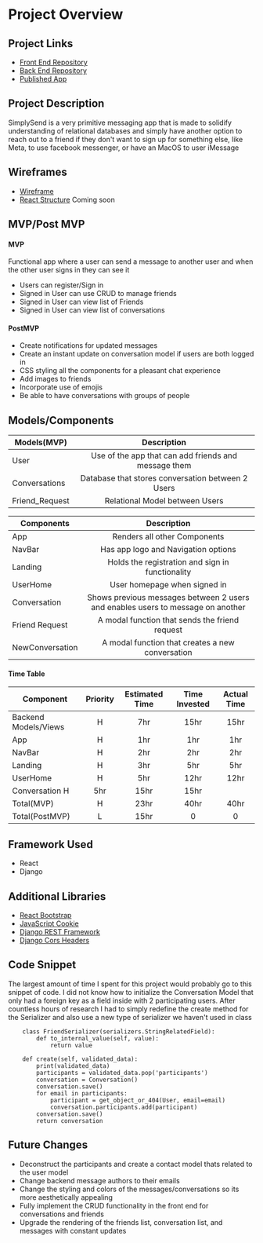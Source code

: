 # Project Overview
## Project Links
- [Front End Repository](https://github.com/dma151/SimplySend_APP)
- [Back End Repository](https://github.com/dma151/SimplySend_API)
- [Published App](https://dma151.github.io/SimplySend_APP/)

## Project Description

SimplySend is a very primitive messaging app that is made to solidify understanding of relational databases 
and simply have another option to reach out to a friend if they don't want to sign up for something else,
like Meta, to use facebook messenger, or have an MacOS to user iMessage

## Wireframes

- [Wireframe](project4-wireframe.jpg)
- [React Structure](#) Coming soon

## MVP/Post MVP
#### MVP

Functional app where a user can send a message to another user and when the other user signs in they can see it
- Users can register/Sign in
- Signed in User can use CRUD to manage friends
- Signed in User can view list of Friends
- Signed in User can view list of conversations

#### PostMVP

- Create notifications for updated messages
- Create an instant update on conversation model if users are both logged in
- CSS styling all the components for a pleasant chat experience
- Add images to friends
- Incorporate use of emojis
- Be able to have conversations with groups of people

## Models/Components

| Models(MVP) | Description |
| --- | :---: |
| User | Use of the app that can add friends and message them |
| Conversations | Database that stores conversation between 2 Users |
| Friend_Request | Relational Model between Users |


| Components | Description |
| --- | :---: |
| App | Renders all other Components |
| NavBar | Has app logo and Navigation options |
| Landing | Holds the registration and sign in functionality |
| UserHome | User homepage when signed in |
| Conversation | Shows previous messages between 2 users and enables users to message on another |
| Friend Request | A modal function that sends the friend request |
| NewConversation | A modal function that creates a new conversation |

#### Time Table

| Component | Priority | Estimated Time | Time Invested | Actual Time |
| --- | :---: | :---: | :---: | :---: |
| Backend Models/Views | H | 7hr | 15hr | 15hr | 
| App | H | 1hr | 1hr | 1hr |
| NavBar | H | 2hr | 2hr | 2hr |
| Landing | H | 3hr | 5hr | 5hr |
| UserHome | H | 5hr | 12hr | 12hr |
| Conversation H | 5hr | 15hr | 15hr |
| Total(MVP) | H | 23hr | 40hr | 40hr |
| Total(PostMVP) | L | 15hr | 0 | 0 |

## Framework Used

- React
- Django

## Additional Libraries

- [React Bootstrap](https://react-bootstrap.netlify.app/)
- [JavaScript Cookie](https://github.com/js-cookie/js-cookie)
- [Django REST Framework](https://www.django-rest-framework.org/)
- [Django Cors Headers](https://github.com/adamchainz/django-cors-headers)

## Code Snippet

The largest amount of time I spent for this project would probably go to this snippet of code. I did not know how to initialize the Conversation Model that only had a foreign key as a field inside with 2 participating users. After countless hours of research I had to simply redefine the create method for the Serializer and also use a new type of serializer we haven't used in class

```
    class FriendSerializer(serializers.StringRelatedField):
        def to_internal_value(self, value):
            return value
```
```
    def create(self, validated_data):
        print(validated_data)
        participants = validated_data.pop('participants')
        conversation = Conversation()
        conversation.save()
        for email in participants:
            participant = get_object_or_404(User, email=email)
            conversation.participants.add(participant)
        conversation.save()
        return conversation
```

## Future Changes

- Deconstruct the participants and create a contact model thats related to the user model
- Change backend message authors to their emails
- Change the styling and colors of the messages/conversations so its more aesthetically appealing
- Fully implement the CRUD functionality in the front end for conversations and friends
- Upgrade the rendering of the friends list, conversation list, and messages with constant updates
